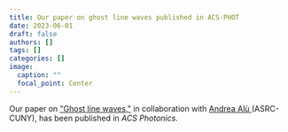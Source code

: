 ```yaml
---
title: Our paper on ghost line waves published in ACS-PHOT
date: 2023-06-01
draft: false
authors: []
tags: []
categories: []
image:
  caption: ""
  focal_point: Center
---
```

Our paper on ["Ghost line waves,"](/publication/ij-167-ACS-PHOT-2023)
in collaboration with [Andrea Alù ](http://www.alulab.org)(ASRC-CUNY),
has been published in *ACS Photonics*.